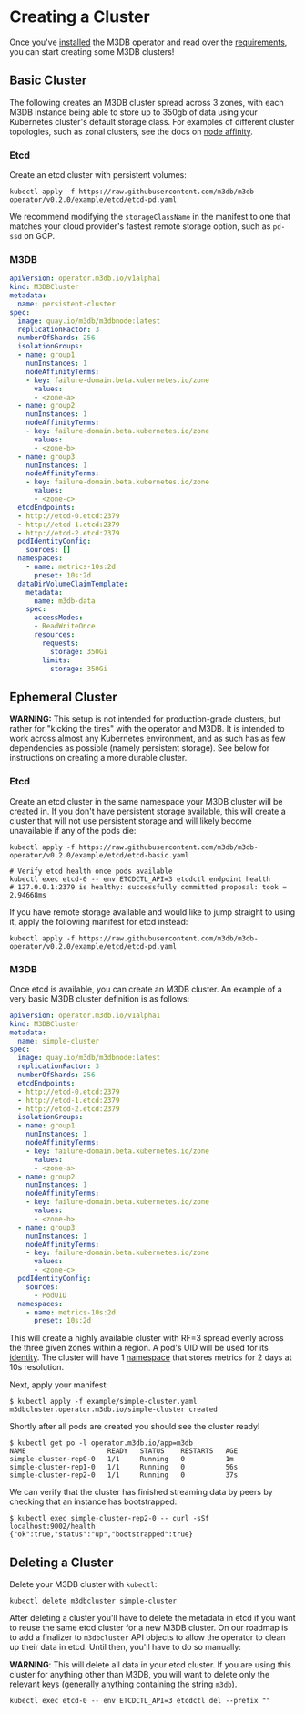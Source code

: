 # Creating a Cluster

Once you've [installed](installation) the M3DB operator and read over the [requirements](requirements), you can start
creating some M3DB clusters!

## Basic Cluster

The following creates an M3DB cluster spread across 3 zones, with each M3DB instance being able to store up to 350gb of
data using your Kubernetes cluster's default storage class. For examples of different cluster topologies, such as zonal
clusters, see the docs on [node affinity][node-affinity].

### Etcd

Create an etcd cluster with persistent volumes:
```
kubectl apply -f https://raw.githubusercontent.com/m3db/m3db-operator/v0.2.0/example/etcd/etcd-pd.yaml
```

We recommend modifying the `storageClassName` in the manifest to one that matches your cloud provider's fastest remote
storage option, such as `pd-ssd` on GCP.

### M3DB

```yaml
apiVersion: operator.m3db.io/v1alpha1
kind: M3DBCluster
metadata:
  name: persistent-cluster
spec:
  image: quay.io/m3db/m3dbnode:latest
  replicationFactor: 3
  numberOfShards: 256
  isolationGroups:
  - name: group1
    numInstances: 1
    nodeAffinityTerms:
    - key: failure-domain.beta.kubernetes.io/zone
      values:
      - <zone-a>
  - name: group2
    numInstances: 1
    nodeAffinityTerms:
    - key: failure-domain.beta.kubernetes.io/zone
      values:
      - <zone-b>
  - name: group3
    numInstances: 1
    nodeAffinityTerms:
    - key: failure-domain.beta.kubernetes.io/zone
      values:
      - <zone-c>
  etcdEndpoints:
  - http://etcd-0.etcd:2379
  - http://etcd-1.etcd:2379
  - http://etcd-2.etcd:2379
  podIdentityConfig:
    sources: []
  namespaces:
    - name: metrics-10s:2d
      preset: 10s:2d
  dataDirVolumeClaimTemplate:
    metadata:
      name: m3db-data
    spec:
      accessModes:
      - ReadWriteOnce
      resources:
        requests:
          storage: 350Gi
        limits:
          storage: 350Gi
```

## Ephemeral Cluster

**WARNING:** This setup is not intended for production-grade clusters, but rather for "kicking the tires" with the
operator and M3DB. It is intended to work across almost any Kubernetes environment, and as such has as few dependencies
as possible (namely persistent storage). See below for instructions on creating a more durable cluster.

### Etcd

Create an etcd cluster in the same namespace your M3DB cluster will be created in. If you don't have persistent storage
available, this will create a cluster that will not use persistent storage and will likely become unavailable if any of
the pods die:

```
kubectl apply -f https://raw.githubusercontent.com/m3db/m3db-operator/v0.2.0/example/etcd/etcd-basic.yaml

# Verify etcd health once pods available
kubectl exec etcd-0 -- env ETCDCTL_API=3 etcdctl endpoint health
# 127.0.0.1:2379 is healthy: successfully committed proposal: took = 2.94668ms
```

If you have remote storage available and would like to jump straight to using it, apply the following manifest for etcd
instead:
```
kubectl apply -f https://raw.githubusercontent.com/m3db/m3db-operator/v0.2.0/example/etcd/etcd-pd.yaml
```

### M3DB

Once etcd is available, you can create an M3DB cluster. An example of a very basic M3DB cluster definition is as
follows:

```yaml
apiVersion: operator.m3db.io/v1alpha1
kind: M3DBCluster
metadata:
  name: simple-cluster
spec:
  image: quay.io/m3db/m3dbnode:latest
  replicationFactor: 3
  numberOfShards: 256
  etcdEndpoints:
  - http://etcd-0.etcd:2379
  - http://etcd-1.etcd:2379
  - http://etcd-2.etcd:2379
  isolationGroups:
  - name: group1
    numInstances: 1
    nodeAffinityTerms:
    - key: failure-domain.beta.kubernetes.io/zone
      values:
      - <zone-a>
  - name: group2
    numInstances: 1
    nodeAffinityTerms:
    - key: failure-domain.beta.kubernetes.io/zone
      values:
      - <zone-b>
  - name: group3
    numInstances: 1
    nodeAffinityTerms:
    - key: failure-domain.beta.kubernetes.io/zone
      values:
      - <zone-c>
  podIdentityConfig:
    sources:
      - PodUID
  namespaces:
    - name: metrics-10s:2d
      preset: 10s:2d
```

This will create a highly available cluster with RF=3 spread evenly across the three given zones within a region. A
pod's UID will be used for its [identity][pod-identity]. The cluster will have 1 [namespace](namespace) that stores
metrics for 2 days at 10s resolution.

Next, apply your manifest:
```
$ kubectl apply -f example/simple-cluster.yaml
m3dbcluster.operator.m3db.io/simple-cluster created
```

Shortly after all pods are created you should see the cluster ready!

```
$ kubectl get po -l operator.m3db.io/app=m3db
NAME                    READY   STATUS    RESTARTS   AGE
simple-cluster-rep0-0   1/1     Running   0          1m
simple-cluster-rep1-0   1/1     Running   0          56s
simple-cluster-rep2-0   1/1     Running   0          37s
```

We can verify that the cluster has finished streaming data by peers by checking that an instance has bootstrapped:
```
$ kubectl exec simple-cluster-rep2-0 -- curl -sSf localhost:9002/health
{"ok":true,"status":"up","bootstrapped":true}
```

## Deleting a Cluster

Delete your M3DB cluster with `kubectl`:
```
kubectl delete m3dbcluster simple-cluster
```

After deleting a cluster you'll have to delete the metadata in etcd if you want to reuse the same etcd cluster for a new
M3DB cluster. On our roadmap is to add a finalizer to `m3dbcluster` API objects to allow the operator to clean up their
data in etcd. Until then, you'll have to do so manually:

**WARNING**: This will delete all data in your etcd cluster. If you are using this cluster for anything other than M3DB,
you will want to delete only the relevant keys (generally anything containing the string `m3db`).

```
kubectl exec etcd-0 -- env ETCDCTL_API=3 etcdctl del --prefix ""
```

[pod-identity]: ../configuration/pod_identity
[local-volumes]: https://kubernetes.io/blog/2018/04/13/local-persistent-volumes-beta/
[node-affinity]: ../configuration/node_affinity
